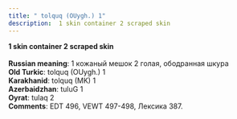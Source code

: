 ```yaml
---
title: " tolquq (OUygh.) 1"
description:  1 skin container 2 scraped skin
---
```

<p data-pagefind-weight="0.5">
<strong> 1 skin container 2 scraped skin</strong><br><br>
<strong>Russian meaning</strong>:  1 кожаный мешок 2 голая, ободранная шкура<br>
<strong>Old Turkic</strong>:  tolquq (OUygh.) 1<br>
<strong>Karakhanid</strong>:  tolquq (MK) 1<br>
<strong>Azerbaidzhan</strong>:  tuluG 1<br>
<strong>Oyrat</strong>:  tulaq 2<br>
<strong>Comments</strong>:  EDT 496, VEWT 497-498, Лексика 387.<br>

</p>

